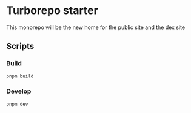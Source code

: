 # Turborepo starter

This monorepo will be the new home for the public site and the dex site

## Scripts

### Build

```bash
pnpm build
```

### Develop

```bash
pnpm dev
```
